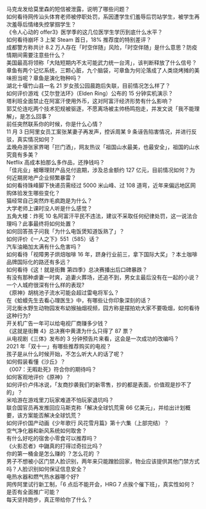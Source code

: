 马克龙发给莫里森的短信被泄露，说明了哪些问题？  
如何看待网传汕头体育老师被停职处罚，系因遭学生们羞辱后罚站学生，被学生再次羞辱后情绪失控掌掴学生？  
《令人心动的 offer3》医学季的这几位医学生学历到底什么水平？  
如何看待崩坏 3 上架 Steam 首日，18% 推荐度的特别差评？  
成都警方称共计 8.2 万人存在「时空伴随」风险，「时空伴随」是什么意思？防疫情期间需要注意些什么？  
美国最高将领称「大陆短期内不太可能武力统一台湾」，该判断释放了什么信号？  
章鱼有两个记忆系统，三颗心脏，九个脑袋，可章鱼为何沦落成了人类烧烤摊的美味担当呢？章鱼是演化物种吗？  
湖北十堰竹山县一名 21 岁女孩公园晨跑后失联，目前情况怎么样了？  
如何评价游戏《艾尔登法环》（Elden Ring）公布的 15 分钟实机演示？  
塔利班全面禁止在阿富汗使用外币，这对阿富汗经济形势有什么影响？  
郭艾伦连吃两个技术犯规被驱逐，不愿离场被主帅杨鸣抱走，并发文说「我不能理解」，是怎么回事？  
前任突然联系你的时候，你是什么心情？  
11 月 3 日阿里女员工案张某妻子再发声，控诉周某 9 条诬告陷害情况，并进行反驳，真实情况如何？  
孟晚舟游张家界喝「拦门酒」，网友热议「祖国山水最美，也最安全」，祖国的山水究竟有多美？  
Netflix 高成本拍那么多作品，还挣钱吗？  
「佳兆业」被曝理财产品兑付逾期，涉及总金额约 127 亿元，目前情况如何？为何近期房地产企业频繁暴雷？  
如何看待珠峰脚下快递员需经过 5000 米山峰、过 108 道弯，近年来偏远地区网购体验发生哪些变化？  
猫经常自己突然炸毛疯跑是为什么？  
大学老师上课时没人听是什么感觉？  
五角大楼：炸死 10 名阿富汗平民不违法，建议不采取任何纪律处罚，这一说法合理吗？此事最终将如何处置？  
如何回答孩子问我「为什么电饭煲知道饭熟了」？  
如何评价《一人之下》551（585）话？  
汽车油箱加太满有什么危害吗？  
如何看待「视障男子烘焙咖啡 16 年，跻身行业前三，拿下国际大奖」？本土咖啡品牌国际化的路还有多远？  
如何看待《这！就是街舞 第四季》总决赛播出后口碑暴跌？  
有没有那种虐妻一时爽，追妻火葬场，还追不到，男女主最后没有在一起的小说？  
一个人城府很深有什么样的表现?  
《原神》胡桃池子流水可能会超过雷电将军么？  
在《蛤蟆先生去看心理医生》中，有哪些让你印象深刻的话？  
河北衡水野生动物园发布幼猴抽烟视频，园方称是摆拍劝大家不要吸烟，如何看待这种行为?  
开关机广告一年可以给电视厂商赚多少钱？  
《这就是街舞 4》总决赛中黄潇为什么只得了 87 票？  
从电视剧《三体》发布的 3 分钟预告片来看，这会是一次成功的改编吗？  
2021 年「双十一」有哪些推荐购买的电视？  
孩子是从什么时候开始，不怎么听大人的话了呢？  
如何假装看懂《沙丘》？  
《007：无暇赴死》符合你的期待吗？  
如何客观地评价《原神》？  
如何评价卢伟冰说，「友商抄袭我们的新零售，抄的都是表面，价值观是抄不了的」？  
米哈游在游戏里刀玩家难道不怕玩家退坑吗？  
联合国官员再发推回应马斯克称「解决全球饥荒需 66 亿美元」，并给出计划概要，该方案能否解决全球饥荒？  
如何评价国产动画《少年歌行 风花雪月篇》第十六集（上部完结）？  
空气净化器和新风系统如何取舍？  
有什么好吃的宿舍小零食可以推荐吗？  
《火影忍者》中鼬真的打得过奇拉比吗？  
你的第一桶金是怎么赚的 ？怎么花的 ？  
男子不想被小区门禁人脸识别，两年来只能蹭脸回家，物业应该提供其他门禁方式吗？人脸识别如何保证信息安全？  
电热水器和燃气热水器哪个好?  
网传阿里试行新工制，「6 点后不能开会，HRG 7 点挨个催下班」，真实性如何？是否有全面推广可能？  
每天坚持跑步，真正带给你了什么？  
